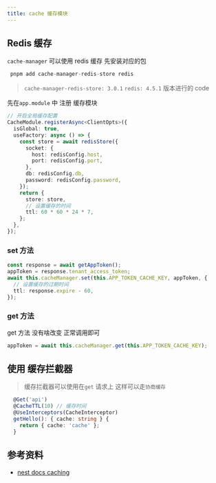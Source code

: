 ```yaml
---
title: cache 缓存模块
---
```


## Redis 缓存

`cache-manager` 可以使用 redis 缓存
先安装对应的包

```ts
 pnpm add cache-manager-redis-store redis
```

> `cache-manager-redis-store: 3.0.1` `redis: 4.5.1` 版本进行的 code

先在`app.module` 中 注册 缓存模块

```ts
// 开启全局缓存配置
CacheModule.registerAsync<ClientOpts>({
  isGlobal: true,
  useFactory: async () => {
    const store = await redisStore({
      socket: {
        host: redisConfig.host,
        port: redisConfig.port,
      },
      db: redisConfig.db,
      password: redisConfig.password,
    });
    return {
      store: store,
      // 设置缓存的时间
      ttl: 60 * 60 * 24 * 7,
    };
  },
});
```

### set 方法

```ts
const response = await getAppToken();
appToken = response.tenant_access_token;
await this.cacheManager.set(this.APP_TOKEN_CACHE_KEY, appToken, {
  // 设置缓存的过期时间
  ttl: response.expire - 60,
});
```

### get 方法

get 方法 没有啥改变 正常调用即可

```ts
appToken = await this.cacheManager.get(this.APP_TOKEN_CACHE_KEY);
```

## 使用 缓存拦截器

> 缓存拦截器可以使用在`get` 请求上 这样可以走`协商缓存`

```ts
  @Get('api')
  @CacheTTL(10) // 缓存时间
  @UseInterceptors(CacheInterceptor)
  getHello(): { cache: string } {
    return { cache: 'cache' };
  }
```

## 参考资料

- [nest docs caching](https://docs.nestjs.com/techniques/caching)
